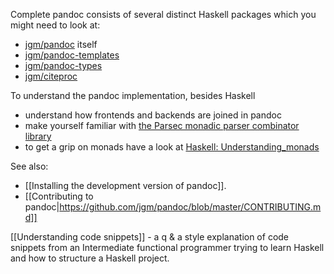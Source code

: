Complete pandoc consists of several distinct Haskell packages
which you might need to look at:

* [jgm/pandoc](https://github.com/jgm/pandoc) itself
* [jgm/pandoc-templates](https://github.com/jgm/pandoc-templates)
* [jgm/pandoc-types](https://github.com/jgm/pandoc-types)
* [jgm/citeproc](https://github.com/jgm/citeproc)

To understand the pandoc implementation, besides Haskell

* understand how frontends and backends are joined in pandoc
* make yourself familiar with [the Parsec monadic parser combinator library](http://legacy.cs.uu.nl/daan/parsec.html)
* to get a grip on monads have a look at [Haskell: Understanding_monads](http://en.wikibooks.org/wiki/Haskell/Understanding_monads)

See also:

* [[Installing the development version of pandoc]].
* [[Contributing to pandoc|https://github.com/jgm/pandoc/blob/master/CONTRIBUTING.md]]

[[Understanding code snippets]] - a q & a style explanation of code snippets from an Intermediate functional programmer trying to learn Haskell and how to structure a Haskell project.